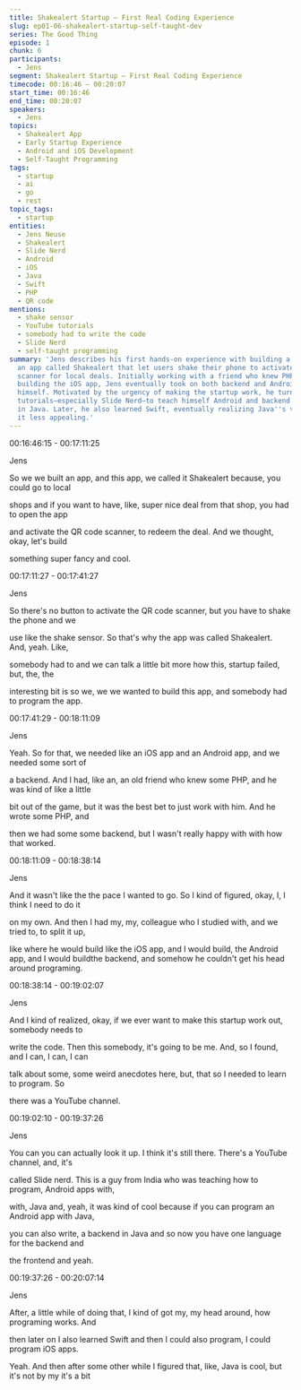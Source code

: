 ```yaml
---
title: Shakealert Startup — First Real Coding Experience
slug: ep01-06-shakealert-startup-self-taught-dev
series: The Good Thing
episode: 1
chunk: 6
participants:
  - Jens
segment: Shakealert Startup — First Real Coding Experience
timecode: 00:16:46 – 00:20:07
start_time: 00:16:46
end_time: 00:20:07
speakers:
  - Jens
topics:
  - Shakealert App
  - Early Startup Experience
  - Android and iOS Development
  - Self-Taught Programming
tags:
  - startup
  - ai
  - go
  - rest
topic_tags:
  - startup
entities:
  - Jens Neuse
  - Shakealert
  - Slide Nerd
  - Android
  - iOS
  - Java
  - Swift
  - PHP
  - QR code
mentions:
  - shake sensor
  - YouTube tutorials
  - somebody had to write the code
  - Slide Nerd
  - self-taught programming
summary: 'Jens describes his first hands-on experience with building a real product:
  an app called Shakealert that let users shake their phone to activate a QR code
  scanner for local deals. Initially working with a friend who knew PHP and a classmate
  building the iOS app, Jens eventually took on both backend and Android development
  himself. Motivated by the urgency of making the startup work, he turned to YouTube
  tutorials—especially Slide Nerd—to teach himself Android and backend programming
  in Java. Later, he also learned Swift, eventually realizing Java''s verbosity made
  it less appealing.'
---
```

00:16:46:15 - 00:17:11:25

Jens

So we we built an app, and this app, we called it Shakealert because, you could go to local

shops and if you want to have, like, super nice deal from that shop, you had to open the app

and activate the QR code scanner, to redeem the deal. And we thought, okay, let's build

something super fancy and cool.

00:17:11:27 - 00:17:41:27

Jens

So there's no button to activate the QR code scanner, but you have to shake the phone and we

use like the shake sensor. So that's why the app was called Shakealert. And, yeah. Like,

somebody had to and we can talk a little bit more how this, startup failed, but, the, the

interesting bit is so we, we we wanted to build this app, and somebody had to program the app.

00:17:41:29 - 00:18:11:09

Jens

Yeah. So for that, we needed like an iOS app and an Android app, and we needed some sort of

a backend. And I had, like an, an old friend who knew some PHP, and he was kind of like a little

bit out of the game, but it was the best bet to just work with him. And he wrote some PHP, and

then we had some some backend, but I wasn't really happy with with how that worked.

00:18:11:09 - 00:18:38:14

Jens

And it wasn't like the the pace I wanted to go. So I kind of figured, okay, I, I think I need to do it

on my own. And then I had my, my, colleague who I studied with, and we tried to, to split it up,

like where he would build like the iOS app, and I would build, the Android app, and I would buildthe backend, and somehow he couldn't get his head around programing.

00:18:38:14 - 00:19:02:07

Jens

And I kind of realized, okay, if we ever want to make this startup work out, somebody needs to

write the code. Then this somebody, it's going to be me. And, so I found, and I can, I can, I can

talk about some, some weird anecdotes here, but, that so I needed to learn to program. So

there was a YouTube channel.

00:19:02:10 - 00:19:37:26

Jens

You can you can actually look it up. I think it's still there. There's a YouTube channel, and, it's

called Slide nerd. This is a guy from India who was teaching how to program, Android apps with,

with, Java and, yeah, it was kind of cool because if you can program an Android app with Java,

you can also write, a backend in Java and so now you have one language for the backend and

the frontend and yeah.

00:19:37:26 - 00:20:07:14

Jens

After, a little while of doing that, I kind of got my, my head around, how programing works. And

then later on I also learned Swift and then I could also program, I could program iOS apps.

Yeah. And then after some other while I figured that, like, Java is cool, but it's not by my it's a bit

